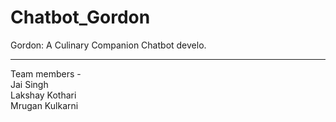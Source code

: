 # Chatbot_Gordon
Gordon: A Culinary Companion Chatbot develo.  

---------------------------------------------------------------
Team members -  
Jai Singh  
Lakshay Kothari  
Mrugan Kulkarni
